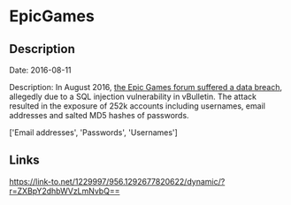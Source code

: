 # EpicGames

## Description

Date: 2016-08-11

Description:
In August 2016, <a href="http://www.zdnet.com/article/epic-games-unreal-engine-forums-hacked-in-latest-data-breach" target="_blank" rel="noopener">the Epic Games forum suffered a data breach</a>, allegedly due to a SQL injection vulnerability in vBulletin. The attack resulted in the exposure of 252k accounts including usernames, email addresses and salted MD5 hashes of passwords.


['Email addresses', 'Passwords', 'Usernames']

## Links

https://link-to.net/1229997/956.1292677820622/dynamic/?r=ZXBpY2dhbWVzLmNvbQ==